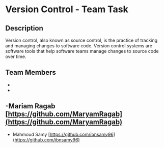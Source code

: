 # Version Control - Team Task

## Description

Version control, also known as source control, is the practice of tracking and managing changes to software code. Version control systems are software tools that help software teams manage changes to source code over time.

## Team Members

-
-
-Mariam Ragab [https://github.com/MaryamRagab](https://github.com/MaryamRagab)
- 
- Mahmoud Samy [https://github.com/ibnsamy96](https://github.com/ibnsamy96)
